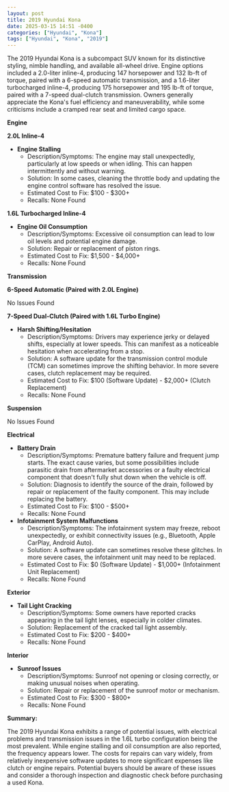 ```yaml
---
layout: post
title: 2019 Hyundai Kona
date: 2025-03-15 14:51 -0400
categories: ["Hyundai", "Kona"]
tags: ["Hyundai", "Kona", "2019"]
---
```

The 2019 Hyundai Kona is a subcompact SUV known for its distinctive styling, nimble handling, and available all-wheel drive. Engine options included a 2.0-liter inline-4, producing 147 horsepower and 132 lb-ft of torque, paired with a 6-speed automatic transmission, and a 1.6-liter turbocharged inline-4, producing 175 horsepower and 195 lb-ft of torque, paired with a 7-speed dual-clutch transmission. Owners generally appreciate the Kona's fuel efficiency and maneuverability, while some criticisms include a cramped rear seat and limited cargo space.

**Engine**

**2.0L Inline-4**

*   **Engine Stalling**
    *   Description/Symptoms: The engine may stall unexpectedly, particularly at low speeds or when idling. This can happen intermittently and without warning.
    *   Solution: In some cases, cleaning the throttle body and updating the engine control software has resolved the issue.
    *   Estimated Cost to Fix: $100 - $300+
    *   Recalls: None Found

**1.6L Turbocharged Inline-4**

* **Engine Oil Consumption**
  * Description/Symptoms: Excessive oil consumption can lead to low oil levels and potential engine damage.
  * Solution: Repair or replacement of piston rings.
  * Estimated Cost to Fix: $1,500 - $4,000+
  * Recalls: None Found

**Transmission**

**6-Speed Automatic (Paired with 2.0L Engine)**

No Issues Found

**7-Speed Dual-Clutch (Paired with 1.6L Turbo Engine)**

*   **Harsh Shifting/Hesitation**
    *   Description/Symptoms: Drivers may experience jerky or delayed shifts, especially at lower speeds. This can manifest as a noticeable hesitation when accelerating from a stop.
    *   Solution: A software update for the transmission control module (TCM) can sometimes improve the shifting behavior. In more severe cases, clutch replacement may be required.
    *   Estimated Cost to Fix: $100 (Software Update) - $2,000+ (Clutch Replacement)
    *   Recalls: None Found

**Suspension**

No Issues Found

**Electrical**

* **Battery Drain**
    * Description/Symptoms: Premature battery failure and frequent jump starts. The exact cause varies, but some possibilities include parasitic drain from aftermarket accessories or a faulty electrical component that doesn't fully shut down when the vehicle is off.
    * Solution: Diagnosis to identify the source of the drain, followed by repair or replacement of the faulty component. This may include replacing the battery.
    * Estimated Cost to Fix: $100 - $500+
    * Recalls: None Found
*   **Infotainment System Malfunctions**
    *   Description/Symptoms: The infotainment system may freeze, reboot unexpectedly, or exhibit connectivity issues (e.g., Bluetooth, Apple CarPlay, Android Auto).
    *   Solution: A software update can sometimes resolve these glitches. In more severe cases, the infotainment unit may need to be replaced.
    *   Estimated Cost to Fix: $0 (Software Update) - $1,000+ (Infotainment Unit Replacement)
    *   Recalls: None Found

**Exterior**

*   **Tail Light Cracking**
    *   Description/Symptoms: Some owners have reported cracks appearing in the tail light lenses, especially in colder climates.
    *   Solution: Replacement of the cracked tail light assembly.
    *   Estimated Cost to Fix: $200 - $400+
    *   Recalls: None Found

**Interior**

* **Sunroof Issues**
  * Description/Symptoms: Sunroof not opening or closing correctly, or making unusual noises when operating.
  * Solution: Repair or replacement of the sunroof motor or mechanism.
  * Estimated Cost to Fix: $300 - $800+
  * Recalls: None Found

**Summary:**

The 2019 Hyundai Kona exhibits a range of potential issues, with electrical problems and transmission issues in the 1.6L turbo configuration being the most prevalent. While engine stalling and oil consumption are also reported, the frequency appears lower. The costs for repairs can vary widely, from relatively inexpensive software updates to more significant expenses like clutch or engine repairs. Potential buyers should be aware of these issues and consider a thorough inspection and diagnostic check before purchasing a used Kona.


